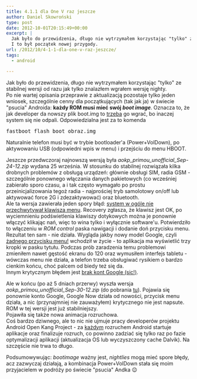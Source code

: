 ```yaml
---
title: 4.1.1 dla One V raz jeszcze
author: Daniel Skowroński
type: post
date: 2012-10-01T20:15:49+00:00
excerpt: |
  Jak było do przewidzenia, długo nie wytrzymałem korzystając "tylko" ze stabilnej wersji od razu jak tylko znalazłem wgrałem wersję nighty. 
  I to był początek nowej przygody.
url: /2012/10/4-1-1-dla-one-v-raz-jeszcze/
tags:
  - android

---
```

Jak było do przewidzenia, długo nie wytrzymałem korzystając "tylko" ze stabilnej wersji od razu jak tylko znalazłem wgrałem wersję nighty.  
Po nie wartej opisania przeprawie z aktualizacją pozostaje tylko jeden wniosek, szczególnie cenny dla początkujących (tak jak ja) w świecie "psucia" Androida: **każdy ROM musi mieć swój _boot image_**. Oznacza to, że jak developer da nowszy plik boot.img to <u>trzeba</u> go wgrać, bo inaczej system się nie odpali. Odpowiedzialna jest za to komenda

<pre class="EnlighterJSRAW bash">fastboot flash boot obraz.img</pre>

Naturalnie telefon musi być w trybie bootloader'a (Power+VolDown), po aktywowaniu USB (odpowiedni wpis w menu) i przejściu do menu HBOOT.

Jeszcze przedwczoraj najnowszą wersją była _aokp\_primou\_unofficial_Sep-24-12.zip_ wydana 25 września. W stosunku do stabilnej rozwiązała kilka drobnych problemów z obsługą urządzeń: głównie obsługi SIM, radia GSM - szczególnie ponownego włączania danych pakietowych (co wcześniej zabierało sporo czasu, a i tak często wymagało po prostu przeinicjalizowania tegoż radia - najprościej tryb samolotowy on/off lub aktywować force 2G i zdezaktywować) oraz bluetooth.  
Ale ta wersja zawierała jeden spory błąd: <u>system w ogóle nie przechwytywał klawisza menu</u>. Recovery zgłasza, że klawisz jest OK, po wyciemnieniu podświetlenia klawiszy dotykowych można je ponownie włączyć klikając nań, więc to wina tylko i wyłącznie software'u. Potwierdziło to włączeniu w _ROM control_ paska nawigacji i dodanie doń przycisku menu. Rezultat ten sam - nie działa. Wygląda jakby nowy model Google, czyli <u>żadnego przycisku menu!</u> wchodził w życie - to aplikacja ma wyświetlić trzy kropki w pasku tytułu. Podczas prób zaradzenia temu problemowi zmieniłem nawet gęstość ekranu do 120 oraz wymusiłem interfejs tabletu - wówczas menu nie działa, a telefon trzeba obsługiwać rysikiem o bardzo cienkim końcu, choć palcem od biedy też się da.  
Innym krytycznym błędem jest <u>brak kont Google (sic!)</u>.

Ale w końcu (po aż 5 dniach przerwy) wyszła wersja _aokp\_primou\_unofficial_Sep-30-12.zip_ (do pobrania [tu][1]). Pojawia się ponownie konto Google, Google Now działa od nowości, przycisk menu działa, a nic (przynajmniej nie zauważyłem) krytycznego nie jest napsute. ROM w tej wersji jest już stabilniejszy.  
Pojawiła się także nowa animacja rozruchowa.  
Coś bardzo dziwnego, ale to nic nie ujmuje pracy developerów projektu Android Open Kang Project - za <u>każdym</u> rozruchem Android startuje aplikacje oraz finalizuje rozruch, co powinno zadziać się tylko raz po fazie optymalizacji aplikacji (aktualizacja OS lub wyczyszczony cache Dalvik). Na szczęście nie trwa to długo.

Podsumowywując: _bootimage_ ważny jest, _nightlies_ mogą mieć spore błędy, acz zazwyczaj działają, a kombinacja Power+VolDown stała się moim przyjacielem w podróży po świecie "psucia" Andka 😉

 [1]: http://goo.im/devs/gannon5197/aokp/primou/nightlies